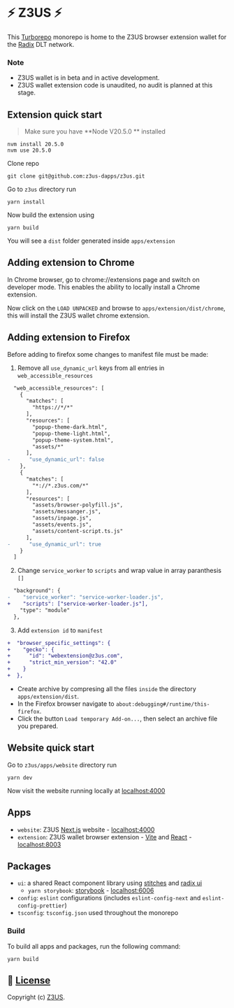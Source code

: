 # ⚡ Z3US ⚡

This [Turborepo](https://turborepo.org/) monorepo is home to the Z3US browser extension wallet for the [Radix](https://www.radixdlt.com/) DLT network.

### Note

- Z3US wallet is in beta and in active development.
- Z3US wallet extension code is unaudited, no audit is planned at this stage.

## Extension quick start

> Make sure you have **Node V20.5.0 ** installed

```
nvm install 20.5.0
nvm use 20.5.0
```

Clone repo

```
git clone git@github.com:z3us-dapps/z3us.git
```

Go to `z3us` directory run

```
yarn install
```

Now build the extension using

```
yarn build
```

You will see a `dist` folder generated inside `apps/extension`

## Adding extension to Chrome

In Chrome browser, go to chrome://extensions page and switch on developer mode. This enables the ability to locally install a Chrome extension.

Now click on the `LOAD UNPACKED` and browse to `apps/extension/dist/chrome`, this will install the Z3US wallet chrome extension.

## Adding extension to Firefox

Before adding to firefox some changes to manifest file must be made:

1. Remove all `use_dynamic_url` keys from all entries in `web_accessible_resources`

```diff
  "web_accessible_resources": [
    {
      "matches": [
        "https://*/*"
      ],
      "resources": [
        "popup-theme-dark.html",
        "popup-theme-light.html",
        "popup-theme-system.html",
        "assets/*"
      ],
-      "use_dynamic_url": false
    },
    {
      "matches": [
        "*://*.z3us.com/*"
      ],
      "resources": [
        "assets/browser-polyfill.js",
        "assets/messanger.js",
        "assets/inpage.js",
        "assets/events.js",
        "assets/content-script.ts.js"
      ],
-      "use_dynamic_url": true
    }
  ]
```

2. Change `service_worker` to `scripts` and wrap value in array paranthesis `[]`

```diff
  "background": {
-    "service_worker": "service-worker-loader.js",
+    "scripts": ["service-worker-loader.js"],
    "type": "module"
  },
```

3. Add `extension id` to `manifest`
```diff
+  "browser_specific_settings": {
+    "gecko": {
+      "id": "webextension@z3us.com",
+      "strict_min_version": "42.0"
+    }
+  },  
```

- Create archive by compresing all the files `inside` the directory `apps/extension/dist`.
- In the Firefox browser navigate to `about:debugging#/runtime/this-firefox`.
- Click the button `Load temporary Add-on...`, then select an archive file you prepared.

## Website quick start

Go to `z3us/apps/website` directory run

```
yarn dev
```

Now visit the website running locally at [localhost:4000](http://localhost:4000)

## Apps

- `website`: Z3US [Next.js](https://nextjs.org) website - [localhost:4000](http://localhost:4000)
- `extension`: Z3US wallet browser extension - [Vite](https://vitejs.dev/) and [React](https://reactjs.org/) - [localhost:8003](http://localhost:8003)

## Packages

- `ui`: a shared React component library using [stitches](https://stitches.dev) and [radix ui](https://www.radix-ui.com/)
  - `yarn storybook`: [storybook](https://storybook.js.org) - [localhost:6006](http://localhost:6006)
- `config`: `eslint` configurations (includes `eslint-config-next` and `eslint-config-prettier`)
- `tsconfig`: `tsconfig.json` used throughout the monorepo

### Build

To build all apps and packages, run the following command:

```
yarn build
```

## 📜 [License](LICENSE)

Copyright (c) [Z3US](https://github.com/orgs/z3us-dapps/people?query=role%3Aowner).
